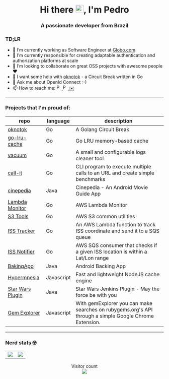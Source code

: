 <h1 align="center">Hi there <img src="https://media.giphy.com/media/hvRJCLFzcasrR4ia7z/giphy.gif" width="25px">, I'm Pedro</h1>
<h3 align="center">A passionate developer from Brazil</h3>


### TD;LR

- 🔭 I’m currently working as Software Engineer at [Globo.com](https://www.globo.com/) 
- 🌱 I’m currently responsible for creating adaptable authentication and authorization platforms at scale
- 👯 I’m looking to collaborate on great OSS projects with awesome people ❤️ 
- 🤔 I want some help with [oknotok](https://github.com/pedrolopesme/oknotok) - a Circuit Break written in Go
- 💬 Ask me about OpenId Connect :-) 
- 📫 How to reach me: <a href="https://twitter.com/pedrolopesme">
  <img  alt="Pedro Mendes | Twitter" width="16px" src="https://raw.githubusercontent.com/peterthehan/peterthehan/master/assets/twitter.svg" />
</a> <a href="https://www.linkedin.com/in/pedrolopesme/">
  <img alt="Pedro Mendes' LinkedIn" width="16px" src="https://raw.githubusercontent.com/peterthehan/peterthehan/master/assets/linkedin.svg" />
</a> <a href="mailto:pedrolopesme@gmail.com"> ✉️ </a>

<hr />

### Projects that I'm proud of:

| repo | language | description |
|-|-|-|
| [oknotok](https://github.com/pedrolopesme/oknotok) | Go | A Golang Circuit Break |
| [go-lru-cache](https://github.com/pedrolopesme/go-lru-cache) | Go | Go LRU memory-based cache |
| [vacuum](https://github.com/pedrolopesme/vacuum) | Go | A small and configurable logs cleaner tool |
| [call-it](https://github.com/pedrolopesme/call-it) | Go | CLI program to execute multiple calls to an URL and create simple benchmarks|
| [cinepedia](https://github.com/pedrolopesme/cinepedia) | Java | Cinepedia - An Android Movie Guide App|
| [Lambda Monitor](https://github.com/pedrolopesme/lambda-monitor) | Go | AWS Lambda Monitor |
| [S3 Tools](https://github.com/pedrolopesme/s3tools) | Go | AWS S3 common utilities |
| [ISS Tracker](https://github.com/pedrolopesme/iss-tracker) | Go | An AWS Lambda function to track ISS coordinate and send it to a SQS queue |
| [ISS Notifier](https://github.com/pedrolopesme/iss-notifier) | Go | AWS SQS consumer that checks if a given ISS location is within a Lat/Lon range | [MoneyLog](https://github.com/pedrolopesme/Android-Moneylog) | Java | Simple android app to track your expenses |
| [BakingApp](https://github.com/pedrolopesme/bakingApp) | Java | Android Backing App |
| [Hypermnesia](https://github.com/pedrolopesme/hypermnesia) | Javascript | Fast and lightweight NodeJS cache engine |
| [Star Wars Plugin](https://github.com/pedrolopesme/starwars-plugin) | Java | Star Wars Jenkins Plugin - May the force be with you |
| [Gem Explorer](https://github.com/pedrolopesme/gemexplorer) | Javascript | With gemExplorer you can make searches on rubygems.org's API through a simple Google Chrome Extension. |

<hr />

### Nerd stats 🤓

<table border="0">
  <tr>
    <td>
      <img src="https://github-readme-stats.vercel.app/api?username=pedrolopesme"/>
    </td>
    <td>
      <img src="https://github-readme-stats.vercel.app/api/top-langs/?username=pedrolopesme&layout=compact"/>
    </td>
  </tr>
</table>

<p align="center">
  Visitor count<br>
  <img src="https://profile-counter.glitch.me/pedrolopesme/count.svg" />
</p> 


